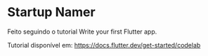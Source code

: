 # Startup Namer

Feito seguindo o tutorial Write your first Flutter app.

Tutorial disponível em: https://docs.flutter.dev/get-started/codelab
